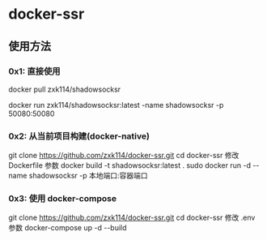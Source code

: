 # docker-ssr
## 使用方法

### 0x1: 直接使用

docker pull zxk114/shadowsocksr

docker run zxk114/shadowsocksr:latest -name shadowsocksr -p 50080:50080

### 0x2: 从当前项目构建(docker-native)

git clone https://github.com/zxk114/docker-ssr.git
cd docker-ssr
修改 Dockerfile 参数
docker build -t shadowsocksr:latest .
sudo docker run -d --name shadowsocksr -p 本地端口:容器端口

### 0x3: 使用 docker-compose

git clone https://github.com/zxk114/docker-ssr.git
cd docker-ssr
修改 .env 参数
docker-compose up -d --build
